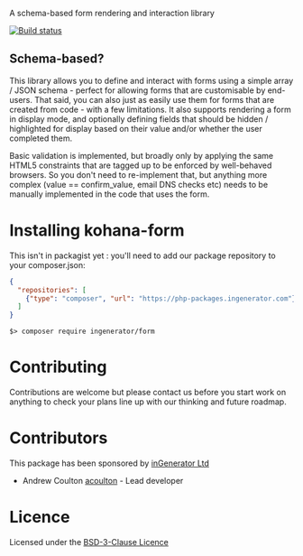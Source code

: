 A schema-based form rendering and interaction library

[![Build status](https://github.com/ingenerator/form/actions/workflows/test.yaml/badge.svg)](https://github.com/ingenerator/form/actions/workflows/test.yaml)

## Schema-based?

This library allows you to define and interact with forms using a simple array / JSON schema - perfect
for allowing forms that are customisable by end-users. That said, you can also just as easily use them
for forms that are created from code - with a few limitations. It also supports rendering a 
form in display mode, and optionally defining fields that should be hidden / highlighted for display
based on their value and/or whether the user completed them.

Basic validation is implemented, but broadly only by applying the same HTML5 constraints that are
tagged up to be enforced by well-behaved browsers. So you don't need to re-implement that, but 
anything more complex (value == confirm_value, email DNS checks etc) needs to be manually implemented
in the code that uses the form.  


# Installing kohana-form

This isn't in packagist yet : you'll need to add our package repository to your composer.json:

```json
{
  "repositories": [
    {"type": "composer", "url": "https://php-packages.ingenerator.com"}
  ]
}
```

`$> composer require ingenerator/form`

# Contributing

Contributions are welcome but please contact us before you start work on anything to check your
plans line up with our thinking and future roadmap. 

# Contributors

This package has been sponsored by [inGenerator Ltd](http://www.ingenerator.com)

* Andrew Coulton [acoulton](https://github.com/acoulton) - Lead developer

# Licence

Licensed under the [BSD-3-Clause Licence](LICENSE)
